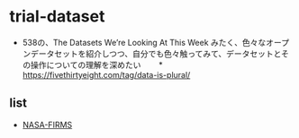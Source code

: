 # trial-dataset

* 538の、The Datasets We’re Looking At This Week みたく、色々なオープンデータセットを紹介しつつ、自分でも色々触ってみて、データセットとその操作についての理解を深めたい
　　* <https://fivethirtyeight.com/tag/data-is-plural/>

## list

* [NASA-FIRMS](nasa/firms)
